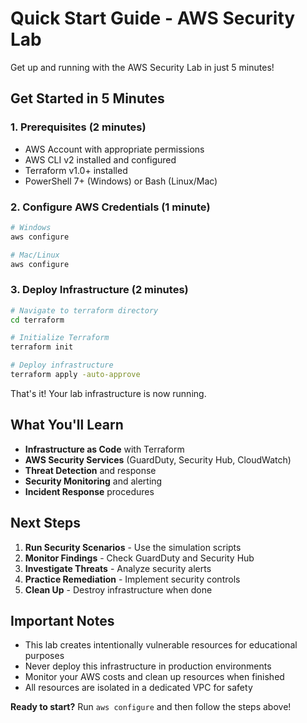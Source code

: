 # Quick Start Guide - AWS Security Lab

Get up and running with the AWS Security Lab in just 5 minutes!

## Get Started in 5 Minutes

### 1. Prerequisites (2 minutes)
- AWS Account with appropriate permissions
- AWS CLI v2 installed and configured
- Terraform v1.0+ installed
- PowerShell 7+ (Windows) or Bash (Linux/Mac)

### 2. Configure AWS Credentials (1 minute)
```bash
# Windows
aws configure

# Mac/Linux
aws configure
```

### 3. Deploy Infrastructure (2 minutes)
```bash
# Navigate to terraform directory
cd terraform

# Initialize Terraform
terraform init

# Deploy infrastructure
terraform apply -auto-approve
```

That's it! Your lab infrastructure is now running.

## What You'll Learn

- **Infrastructure as Code** with Terraform
- **AWS Security Services** (GuardDuty, Security Hub, CloudWatch)
- **Threat Detection** and response
- **Security Monitoring** and alerting
- **Incident Response** procedures

## Next Steps

1. **Run Security Scenarios** - Use the simulation scripts
2. **Monitor Findings** - Check GuardDuty and Security Hub
3. **Investigate Threats** - Analyze security alerts
4. **Practice Remediation** - Implement security controls
5. **Clean Up** - Destroy infrastructure when done

## Important Notes

- This lab creates intentionally vulnerable resources for educational purposes
- Never deploy this infrastructure in production environments
- Monitor your AWS costs and clean up resources when finished
- All resources are isolated in a dedicated VPC for safety

**Ready to start?** Run `aws configure` and then follow the steps above!
